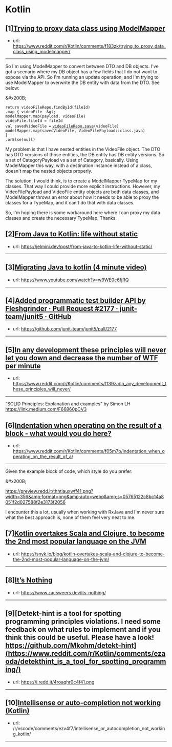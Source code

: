 # Kotlin
## [1][Trying to proxy data class using ModelMapper](https://www.reddit.com/r/Kotlin/comments/f183zk/trying_to_proxy_data_class_using_modelmapper/)
- url: https://www.reddit.com/r/Kotlin/comments/f183zk/trying_to_proxy_data_class_using_modelmapper/
---
So I'm using ModelMapper to convert between DTO and DB objects. I've got a scenario where my DB object has a few fields that I do not want to expose via the API. So I'm running an update operation, and I'm trying to use ModelMapper to overwrite the DB entity with data from the DTO. See below:

&amp;#x200B;

`return videoFileRepo.findById(fileId)`  
`.map { videoFile -&gt;`  
`modelMapper.map(payload, videoFile)`  
`videoFile.fileId = fileId`  
`val savedVideoFile =` [`videoFileRepo.save`](https://videoFileRepo.save)`(videoFile)`  
`modelMapper.map(savedVideoFile, VideoFilePayload::class.java)`  
`}`  
`.orElse(null)`

My problem is that I have nested entities in the VideoFile object. The DTO has DTO versions of those entities, the DB entity has DB entity versions. So a set of CategoryPayload vs a set of Category, basically. Using ModelMapper this way, with a destination instance instead of a class, doesn't map the nested objects properly.

The solution, I would think, is to create a ModelMapper TypeMap for my classes. That way I could provide more explicit instructions. However, my VideoFilePayload and VideoFile entity objects are both data classes, and ModelMapper throws an error about how it needs to be able to proxy the classes for a TypeMap, and it can't do that with data classes.

So, I'm hoping there is some workaround here where I can proxy my data classes and create the necessary TypeMap. Thanks.
## [2][From Java to Kotlin: life without static](https://www.reddit.com/r/Kotlin/comments/f0t306/from_java_to_kotlin_life_without_static/)
- url: https://jelmini.dev/post/from-java-to-kotlin-life-without-static/
---

## [3][Migrating Java to kotlin (4 minute video)](https://www.reddit.com/r/Kotlin/comments/f0trz5/migrating_java_to_kotlin_4_minute_video/)
- url: https://www.youtube.com/watch?v=w9WE0c6fjRQ
---

## [4][Added programmatic test builder API by Fleshgrinder · Pull Request #2177 · junit-team/junit5 · GitHub](https://www.reddit.com/r/Kotlin/comments/f0vra5/added_programmatic_test_builder_api_by/)
- url: https://github.com/junit-team/junit5/pull/2177
---

## [5][In any development these principles will never let you down and decrease the number of WTF per minute](https://www.reddit.com/r/Kotlin/comments/f139za/in_any_development_these_principles_will_never/)
- url: https://www.reddit.com/r/Kotlin/comments/f139za/in_any_development_these_principles_will_never/
---
“SOLID Principles: Explanation and examples” by Simon LH https://link.medium.com/F66860pCV3
## [6][Indentation when operating on the result of a block - what would you do here?](https://www.reddit.com/r/Kotlin/comments/f05m7b/indentation_when_operating_on_the_result_of_a/)
- url: https://www.reddit.com/r/Kotlin/comments/f05m7b/indentation_when_operating_on_the_result_of_a/
---
Given the example block of code, which style do you prefer:

&amp;#x200B;

https://preview.redd.it/thhtiauxwff41.png?width=356&amp;format=png&amp;auto=webp&amp;s=05765122c8bc14a8051f2d027588f2e3173f2056

I encounter this a lot, usually when working with RxJava and I'm never sure what the best approach is, none of them feel very neat to me.
## [7][Kotlin overtakes Scala and Clojure, to become the 2nd most popular language on the JVM](https://www.reddit.com/r/Kotlin/comments/ezqfpn/kotlin_overtakes_scala_and_clojure_to_become_the/)
- url: https://snyk.io/blog/kotlin-overtakes-scala-and-clojure-to-become-the-2nd-most-popular-language-on-the-jvm/
---

## [8][It’s Nothing](https://www.reddit.com/r/Kotlin/comments/ezuhgz/its_nothing/)
- url: https://www.zacsweers.dev/its-nothing/
---

## [9][Detekt-hint is a tool for spotting programming principles violations. I need some feedback on what rules to implement and if you think this could be useful. Please have a look! https://github.com/Mkohm/detekt-hint](https://www.reddit.com/r/Kotlin/comments/ezaoda/detekthint_is_a_tool_for_spotting_programming/)
- url: https://i.redd.it/4roaqhr0c4f41.png
---

## [10][Intellisense or auto-completion not working (Kotlin)](https://www.reddit.com/r/Kotlin/comments/ezwpyo/intellisense_or_autocompletion_not_working_kotlin/)
- url: /r/vscode/comments/ezv4f7/intellisense_or_autocompletion_not_working_kotlin/
---

